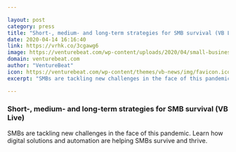 ```yaml
---

layout: post
category: press
title: "Short-, medium- and long-term strategies for SMB survival (VB Live)"
date: 2020-04-14 16:16:40
link: https://vrhk.co/3cgawg6
image: https://venturebeat.com/wp-content/uploads/2020/04/small-business-owner.GettyImages-1153818326.jpg?w=1200&strip=all
domain: venturebeat.com
author: "VentureBeat"
icon: https://venturebeat.com/wp-content/themes/vb-news/img/favicon.ico
excerpt: "SMBs are tackling new challenges in the face of this pandemic. Learn how digital solutions and automation are helping SMBs survive and thrive."

---
```


### Short-, medium- and long-term strategies for SMB survival (VB Live)

SMBs are tackling new challenges in the face of this pandemic. Learn how digital solutions and automation are helping SMBs survive and thrive.